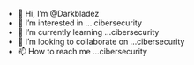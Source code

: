 - 👋 Hi, I’m @Darkbladez
- 👀 I’m interested in ... cibersecurity
- 🌱 I’m currently learning ...cibersecurity
- 💞️ I’m looking to collaborate on ...cibersecurity
- 📫 How to reach me ...cibersecurity

<!---
Darkbladez/Darkbladez is a ✨ special ✨ repository because its `README.md` (this file) appears on your GitHub profile.
You can click the Preview link to take a look at your changes. yes
--->

